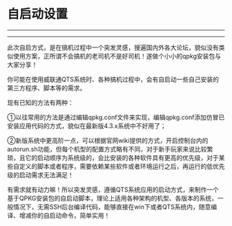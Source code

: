 # 自启动设置

***

***

此次自启方式，是在搞机过程中一个突发灵感，搜遍国内外各大论坛，貌似没有类似使用方案，正所谓不会搞机的老司机不是好司机！遂做个小小的qpkg安装包与大家分享！

你可能在使用威联通QTS系统时、各种搞机过程中，会有自启动一些自己安装的第三方程序、脚本等的需求。 &#x20;

现有已知的方法有两种： &#x20;

①以往常用的方法是通过编辑qpkg.conf文件来实现，编辑qpkg.conf添加仿冒已安装应用代码的方式，貌似在最新版4.3.x系统中不好用了； &#x20;

②新版系统中更高阶一点，可以根据官网wiki提供的方式，开启控制台内的autorun.sh功能，但每个机型的配置方式略有不同，对于新手玩家来说比较繁琐，且它的启动顺序为系统级的，会比安装的各种软件具有更高的优先级，对于某些自定义的脚本或者程序，需要依赖某些软件或者环境运行之后，再运行的低优先级的启动需求无法满足！

有需求就有动力嘛！所以突发灵感，遵循QTS系统应用的启动方式，来制作一个基于QPKG安装包的自启动脚本，理论上适用各种架构的机型、各版本的系统，一般情况下，无需SSH后台编译代码，能够直接在win下或者QTS系统内，随意编译、增减你的自启动命令，简单实用！

